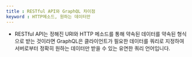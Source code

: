 ```yaml
---
title : RESTful API와 GraphQL 차이점
keyword : HTTP메소드, 원하는 데이터만
--- 
```


- RESTful API는 정해진 URI와 HTTP 메소드를 통해 약속된 데이터를 약속된 형식으로 받는 것이라면 GraphQL은 클라이언트가 필요한 데이터를 쿼리로 지정하여 서버로부터 정확히 원하는 데이터만 받을 수 있는 유연한 쿼리 언어입니다.